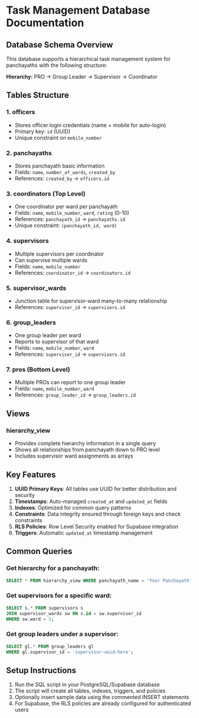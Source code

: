 # Task Management Database Documentation

## Database Schema Overview

This database supports a hierarchical task management system for panchayaths with the following structure:

**Hierarchy:** PRO → Group Leader → Supervisor → Coordinator

## Tables Structure

### 1. officers
- Stores officer login credentials (name + mobile for auto-login)
- Primary key: `id` (UUID)
- Unique constraint on `mobile_number`

### 2. panchayaths
- Stores panchayath basic information
- Fields: `name`, `number_of_wards`, `created_by`
- References: `created_by` → `officers.id`

### 3. coordinators (Top Level)
- One coordinator per ward per panchayath
- Fields: `name`, `mobile_number`, `ward`, `rating` (0-10)
- References: `panchayath_id` → `panchayaths.id`
- Unique constraint: `(panchayath_id, ward)`

### 4. supervisors
- Multiple supervisors per coordinator
- Can supervise multiple wards
- Fields: `name`, `mobile_number`
- References: `coordinator_id` → `coordinators.id`

### 5. supervisor_wards
- Junction table for supervisor-ward many-to-many relationship
- References: `supervisor_id` → `supervisors.id`

### 6. group_leaders
- One group leader per ward
- Reports to supervisor of that ward
- Fields: `name`, `mobile_number`, `ward`
- References: `supervisor_id` → `supervisors.id`

### 7. pros (Bottom Level)
- Multiple PROs can report to one group leader
- Fields: `name`, `mobile_number`, `ward`
- References: `group_leader_id` → `group_leaders.id`

## Views

### hierarchy_view
- Provides complete hierarchy information in a single query
- Shows all relationships from panchayath down to PRO level
- Includes supervisor ward assignments as arrays

## Key Features

1. **UUID Primary Keys**: All tables use UUID for better distribution and security
2. **Timestamps**: Auto-managed `created_at` and `updated_at` fields
3. **Indexes**: Optimized for common query patterns
4. **Constraints**: Data integrity ensured through foreign keys and check constraints
5. **RLS Policies**: Row Level Security enabled for Supabase integration
6. **Triggers**: Automatic `updated_at` timestamp management

## Common Queries

### Get hierarchy for a panchayath:
```sql
SELECT * FROM hierarchy_view WHERE panchayath_name = 'Your Panchayath';
```

### Get supervisors for a specific ward:
```sql
SELECT s.* FROM supervisors s
JOIN supervisor_wards sw ON s.id = sw.supervisor_id
WHERE sw.ward = 5;
```

### Get group leaders under a supervisor:
```sql
SELECT gl.* FROM group_leaders gl
WHERE gl.supervisor_id = 'supervisor-uuid-here';
```

## Setup Instructions

1. Run the SQL script in your PostgreSQL/Supabase database
2. The script will create all tables, indexes, triggers, and policies
3. Optionally insert sample data using the commented INSERT statements
4. For Supabase, the RLS policies are already configured for authenticated users